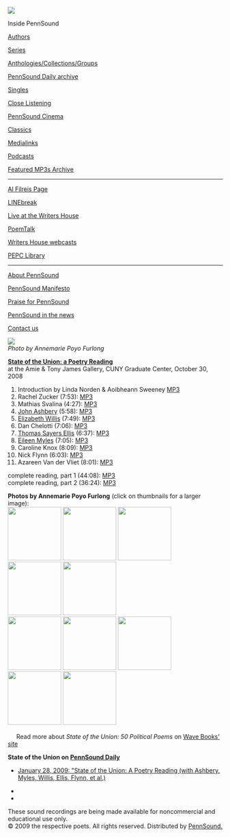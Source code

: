 ![](PennSound_flat.gif)

  

  
  

Inside PennSound

[Authors](authors.php)

[Series](series.php)

[Anthologies/Collections/Groups](anthologies.php)

[PennSound Daily archive](http://writing.upenn.edu/pennsound/daily)

[Singles](http://writing.upenn.edu/pennsound/singles)

[Close Listening](Close-Listening.php)

[PennSound Cinema](video.php)

[Classics](classics.php)

[Medialinks](http://writing.upenn.edu/wh/multimedia/medialinks/index.php)

[Podcasts](http://writing.upenn.edu/pennsound/podcasts.php)

[Featured MP3s Archive](featured-resources-archive.php)

------------------------------------------------------------------------

[Al Filreis Page](Filreis.html)

[LINEbreak](LINEbreak.html)

[Live at the Writers House](http://writing.upenn.edu/%7Ewh/involved/series/live/)

[PoemTalk](http://jacket2.org/content/poem-talk)

[Writers House webcasts](http://writing.upenn.edu/%7Ewh/webcasts/)

[PEPC
Library](http://writing.upenn.edu/pepc/contents.html)

------------------------------------------------------------------------

[About PennSound](http://writing.upenn.edu/pennsound/about.php)

[PennSound Manifesto](http://writing.upenn.edu/pennsound/manifesto.php)

<span class="quoted1">[Praise for PennSound](http://writing.upenn.edu/pennsound/praise.php)</span>

[PennSound in the news](http://writing.upenn.edu/pennsound/news)

[Contact us](mailto:pennsound@writing.upenn.edu)

  
  
![](http://media.sas.upenn.edu/pennsound/misc/Images/State-of-the-Union-Photos/Poets-and-Audience.jpg)  
*Photo by Annemarie Poyo Furlong*  
  
**[State of the Union: a Poetry Reading](http://www.wavepoetry.com/catalog/66-state-of-the-union?page=&by=new)**  
at the Amie & Tony James Gallery, CUNY Graduate Center, October 30, 2008  
  
1. Introduction by Linda Norden & Aoibheann Sweeney
[MP3](http://media.sas.upenn.edu/pennsound/groups/State-of-the-Union_2008/State-of-the-Union_01-Introduction_CUNY_10-30-08.mp3)  
2. Rachel Zucker (7:53):
[MP3](http://media.sas.upenn.edu/pennsound/groups/State-of-the-Union_2008/State-of-the-Union_02-Zucker_CUNY_10-30-08.mp3)  
3. Mathias Svalina (4:27):
[MP3](http://media.sas.upenn.edu/pennsound/groups/State-of-the-Union_2008/State-of-the-Union_03-Svalina_CUNY_10-30-08.mp3)  
4. [John Ashbery](Ashbery.php) (5:58):
[MP3](http://media.sas.upenn.edu/pennsound/groups/State-of-the-Union_2008/State-of-the-Union_04-Ashbery_CUNY_10-30-08.mp3)  
5. [Elizabeth Willis](Willis.html) (7:49):
[MP3](http://media.sas.upenn.edu/pennsound/groups/State-of-the-Union_2008/State-of-the-Union_05-Willis_CUNY_10-30-08.mp3)  
6. Dan Chelotti (7:06):
[MP3](http://media.sas.upenn.edu/pennsound/groups/State-of-the-Union_2008/State-of-the-Union_06-Chelotti_CUNY_10-30-08.mp3)  
7. [Thomas Sayers Ellis](Ellis.html) (6:37):
[MP3](http://media.sas.upenn.edu/pennsound/groups/State-of-the-Union_2008/State-of-the-Union_07-Ellis_CUNY_10-30-08.mp3)  
8. [Eileen Myles](Myles.html) (7:05):
[MP3](http://media.sas.upenn.edu/pennsound/groups/State-of-the-Union_2008/State-of-the-Union_08-Myles_CUNY_10-30-08.mp3)  
9. Caroline Knox (8:09):
[MP3](http://media.sas.upenn.edu/pennsound/groups/State-of-the-Union_2008/State-of-the-Union_09-Knox_CUNY_10-30-08.mp3)  
10. Nick Flynn (6:03):
[MP3](http://media.sas.upenn.edu/pennsound/groups/State-of-the-Union_2008/State-of-the-Union_10-Flynn_CUNY_10-30-08.mp3)  
11. Azareen Van der Vliet (8:01):
[MP3](http://media.sas.upenn.edu/pennsound/groups/State-of-the-Union_2008/State-of-the-Union_11-Van-der-Vliet_CUNY_10-30-08.mp3)  
  
complete reading, part 1 (44:08):
[MP3](http://media.sas.upenn.edu/pennsound/groups/State-of-the-Union_2008/State-of-the-Union_Part-1_CUNY_10-30-08.MP3)  
complete reading, part 2 (36:24):
[MP3](http://media.sas.upenn.edu/pennsound/groups/State-of-the-Union_2008/State-of-the-Union_Part-2_CUNY_10-30-08.MP3)  
  
  
**Photos by Annemarie Poyo Furlong** (click on thumbnails for a larger image):  
[<img src="http://media.sas.upenn.edu/pennsound/misc/Images/State-of-the-Union-Photos/Zucker-thumb.png" width="125" />](http://media.sas.upenn.edu/pennsound/misc/Images/State-of-the-Union-Photos/Zucker.jpg)
[<img src="http://media.sas.upenn.edu/pennsound/misc/Images/State-of-the-Union-Photos/Svalina-thumb.png" width="125" />](http://media.sas.upenn.edu/pennsound/misc/Images/State-of-the-Union-Photos/Svalina.jpg)
[<img src="http://media.sas.upenn.edu/pennsound/misc/Images/State-of-the-Union-Photos/Ashbery-thumb.png" width="125" />](http://media.sas.upenn.edu/pennsound/misc/Images/State-of-the-Union-Photos/Ashbery.jpg)
[<img src="http://media.sas.upenn.edu/pennsound/misc/Images/State-of-the-Union-Photos/Willis-thumb.png" width="125" />](http://media.sas.upenn.edu/pennsound/misc/Images/State-of-the-Union-Photos/Willis.jpg)
[<img src="http://media.sas.upenn.edu/pennsound/misc/Images/State-of-the-Union-Photos/Chelotti-thumb.png" width="125" />](http://media.sas.upenn.edu/pennsound/misc/Images/State-of-the-Union-Photos/Chelotti.jpg)  
[<img src="http://media.sas.upenn.edu/pennsound/misc/Images/State-of-the-Union-Photos/Ellis-thumb.png" width="125" />](http://media.sas.upenn.edu/pennsound/misc/Images/State-of-the-Union-Photos/Ellis.jpg)
[<img src="http://media.sas.upenn.edu/pennsound/misc/Images/State-of-the-Union-Photos/Myles-thumb.png" width="125" />](http://media.sas.upenn.edu/pennsound/misc/Images/State-of-the-Union-Photos/Myles.jpg)
[<img src="http://media.sas.upenn.edu/pennsound/misc/Images/State-of-the-Union-Photos/Knox-thumb.png" width="125" />](http://media.sas.upenn.edu/pennsound/misc/Images/State-of-the-Union-Photos/Knox.jpg)
[<img src="http://media.sas.upenn.edu/pennsound/misc/Images/State-of-the-Union-Photos/Flynn-thumb.png" width="125" />](http://media.sas.upenn.edu/pennsound/misc/Images/State-of-the-Union-Photos/Flynn.jpg)
[<img src="http://media.sas.upenn.edu/pennsound/misc/Images/State-of-the-Union-Photos/Van-der-Vliet-thumb.png" width="125" />](http://media.sas.upenn.edu/pennsound/misc/Images/State-of-the-Union-Photos/Van-der-Vliet.jpg)  
  
  
*<img src="favicon.png" width="16" height="16" />*
Read more about *State of the Union: 50 Political Poems* on [Wave Books' site](http://www.wavepoetry.com/catalog/66-state-of-the-union?page=&by=new)  
  
  
**State of the Union on [PennSound Daily](http://writing.upenn.edu/pennsound/daily/)**  

-   [January 28, 2009: "State of the Union: A Poetry Reading (with Ashbery, Myles, Willis, Ellis, Flynn, et al.)](http://writing.upenn.edu/pennsound/daily/200901.php#28_18:15)

*  
*

These sound
recordings are being made available for noncommercial and educational
use only.  
© 2009 the respective poets. All rights reserved. Distributed by [PennSound.](../index.html)
